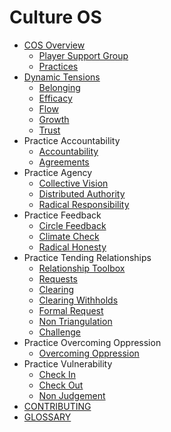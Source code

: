 # Culture OS

- [COS Overview](/COS_Overview/README.md)
    * [Player Support Group](/COS_Overview/Player_Support_Group.md)
    * [Practices](/COS_Overview/Practices.md)
- [Dynamic Tensions](/Dynamic_Tensions/README.md)
    * [Belonging](/Dynamic_Tensions/Belonging.md)
    * [Efficacy](/Dynamic_Tensions/Efficacy.md)
    * [Flow](/Dynamic_Tensions/Flow.md)
    * [Growth](/Dynamic_Tensions/Growth.md)
    * [Trust](/Dynamic_Tensions/Trust.md)
- Practice Accountability
    * [Accountability](/Practice_Accountability/Accountability.md)
    * [Agreements](/Practice_Accountability/Agreements.md)
- Practice Agency
    * [Collective Vision](/Practice_Agency/Collective_Vision.md)
    * [Distributed Authority](/Practice_Agency/Distributed_Authority.md)
    * [Radical Responsibility](/Practice_Agency/Radical_Responsibility.md)
- Practice Feedback
    * [Circle Feedback](/Practice_Feedback/Circle_Feedback.md)
    * [Climate Check](/Practice_Feedback/Climate_Check.md)
    * [Radical Honesty](/Practice_Feedback/Radical_Honesty.md)
- Practice Tending Relationships
    * [Relationship Toolbox](/Practice_Tending_Relationship/relationship_toolbox.md)
    * [Requests](/Practice_Tending_Relationship/Requests.md)
    * [Clearing](/Practice_Tending_Relationship/Clearing.md)
    * [Clearing Withholds](/Practice_Tending_Relationship/Clearing_Withholds.md)
    * [Formal Request](/Practice_Tending_Relationship/Conflict.md)
    * [Non Triangulation](/Practice_Tending_Relationship/Non_Triangulation.md)
    * [Challenge](/Practice_Tending_Relationship/Challenge.md)
- Practice Overcoming Oppression
    * [Overcoming Oppression](/Practice_Overcoming_Oppression/Overcoming_Oppression.md)
- Practice Vulnerability
    * [Check In](/Practice_Vulnerability/Check_In.md)
    * [Check Out](/Practice_Vulnerability/Check_Out.md)
    * [Non Judgement](/Practice_Vulnerability/Non_Judgement.md)
- [CONTRIBUTING](/CONTRIBUTING.md)
- [GLOSSARY](/GLOSSARY.md)
